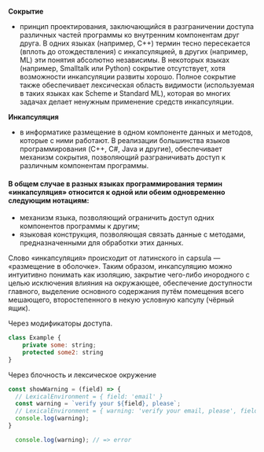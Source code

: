 **Сокрытие**
 - принцип проектирования, заключающийся в разграничении доступа различных частей программы ко внутренним компонентам друг друга. В одних языках (например, C++) термин тесно пересекается (вплоть до отождествления) с инкапсуляцией, в других (например, ML) эти понятия абсолютно независимы. В некоторых языках (например, Smalltalk или Python) сокрытие отсутствует, хотя возможности инкапсуляции развиты хорошо. Полное сокрытие также обеспечивает лексическая область видимости (используемая в таких языках как Scheme и Standard ML), которая во многих задачах делает ненужным применение средств инкапсуляции.

**Инкапсуляция**
 - в информатике размещение в одном компоненте данных и методов, которые с ними работают. В реализации большинства языков программирования (C++, C#, Java и другие), обеспечивает механизм сокрытия, позволяющий разграничивать доступ к различным компонентам программы.

#### В общем случае в разных языках программирования термин «инкапсуляция» относится к одной или обеим одновременно следующим нотациям:
- механизм языка, позволяющий ограничить доступ одних компонентов программы к другим;
- языковая конструкция, позволяющая связать данные с методами, предназначенными для обработки этих данных.

Слово «инкапсуляция» происходит от латинского in capsula — «размещение в оболочке». Таким образом, инкапсуляцию можно интуитивно понимать как изоляцию, закрытие чего-либо инородного с целью исключения влияния на окружающее, обеспечение доступности главного, выделение основного содержания путём помещения всего мешающего, второстепенного в некую условную капсулу (чёрный ящик).

Через модификаторы доступа.

```javaScript
class Example {
    private some: string;
    protected some2: string
}
```

Через блочность и лексическое окружение
```javaScript
const showWarning = (field) => {
  // LexicalEnvironment = { field: 'email' }
  const warning = `verify your ${field}, please`;
  // LexicalEnvironment = { warning: 'verify your email, please', field: 'email' }
  console.log(warning);
}

  console.log(warning); // => error
```

